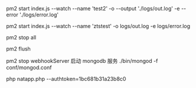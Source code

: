 pm2 start index.js --watch --name 'test2' -o --output './logs/out.log' -e --error './logs/error.log'

pm2 start index.js --watch --name 'ztstest' -o logs/out.log -e logs/error.log

pm2 stop all

pm2 flush

pm2 stop webhookServer
启动 mongodb 服务
./bin/mongod -f conf/mongod.conf

php natapp.php --authtoken=1bc681b31a23b8c0